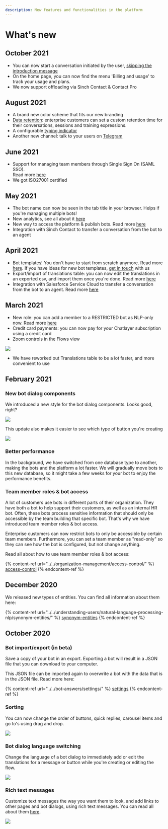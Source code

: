 ```yaml
---
description: New features and functionalities in the platform
---
```


# What's new

## October 2021

* You can now start a conversation initiated by the user, [skipping the introduction message](./#undefined)
* On the home page, you can now find the menu 'Billing and usage' to track your usage and plans.
* We now support offloading via Sinch Contact & Contact Pro

## August 2021

* A brand new color scheme that fits our new branding 
* [Data retention](https://docs.chatlayer.ai/bot-answers/settings/data-retention): enterprise customers can set a custom retention time for their conversations, sessions and training expressions.
* A configurable [typing indicator](https://docs.chatlayer.ai/bot-answers/settings#bot-behaviour)
* Another new channel: talk to your users on [Telegram](../../channels/sinch-conversation-api-beta.md)

## June 2021

* Support for managing team members through Single Sign On (SAML SSO). \
  Read more [here](../../organization-management/access-control/single-sign-on-sso-saml.md)
* We got ISO27001 certified

## May 2021

* The bot name can now be seen in the tab title in your browser. Helps if you're managing multiple bots!
* New analytics, see all about it [here](https://docs.chatlayer.ai/bot-answers/analytics)
* New way to access the platform & publish bots. Read more [here](../../bot-answers/publishing-your-bot/publishing-new.md)
* Integration with Sinch Contact to transfer a conversation from the bot to an agent

## April 2021

* Bot templates! You don't have to start from scratch anymore. Read more [here](../../tips-and-best-practices/bot-templates/). If you have ideas for new bot templates, [get in touch](../get-in-touch.md) with us
* Export/import of translations table: you can now edit the translations in an exported csv, and import them once you're done. Read more [here](../../understanding-users/multilanguage-bots/translations.md)
* Integration with Salesforce Service Cloud to transfer a conversation from the bot to an agent. Read more [here](../../integrations/human-offloading-live-chat/salesforce-service-cloud.md)

## March 2021

* New role: you can add a member to a RESTRICTED bot as NLP-only now. Read more [here](../../organization-management/access-control/#bot-access)
* Credit card payments: you can now pay for your Chatlayer subscription using a credit card
* Zoom controls in the Flows view

![](<../../.gitbook/assets/image (413).png>)

* We have reworked out Translations table to be a lot faster, and more convenient to use

## February 2021

### New bot dialog components

We introduced a new style for the bot dialog components. Looks good, right?

![](<../../.gitbook/assets/image (399).png>)

This update also makes it easier to see which type of button you're creating

![](../../.gitbook/assets/screenshot-2021-02-09-at-15.07.07.png)

### Better performance

In the background, we have switched from one database type to another, making the bots and the platform a lot faster. We will gradually move bots to this new database, so it might take a few weeks for your bot to enjoy the performance benefits.

### Team member roles & bot access

A lot of customers use bots in different parts of their organization. They have both a bot to help support their customers, as well as an internal HR bot. Often, these bots process sensitive information that should only be accessible by the team building that specific bot. That's why we have introduced team member roles & bot access.

Enterprise customers can now restrict bots to only be accessible by certain team members. Furthermore, you can set a team member as "read-only" so they can see how the bot is configured, but not change anything.

Read all about how to use team member roles & bot access:

{% content-ref url="../../organization-management/access-control/" %}
[access-control](../../organization-management/access-control/)
{% endcontent-ref %}

## December 2020

We released new types of entities. You can find all information about them here:

{% content-ref url="../../understanding-users/natural-language-processing-nlp/synonym-entities/" %}
[synonym-entities](../../understanding-users/natural-language-processing-nlp/synonym-entities/)
{% endcontent-ref %}

## October 2020

### Bot import/export (in beta)

Save a copy of your bot in an export. Exporting a bot will result in a JSON file that you can download to your computer.

This JSON file can be imported again to overwrite a bot with the data that is in the JSON file. Read more here:

{% content-ref url="../../bot-answers/settings/" %}
[settings](../../bot-answers/settings/)
{% endcontent-ref %}

### Sorting

You can now change the order of buttons, quick replies, carousel items and go to's using drag and drop.

![](../../.gitbook/assets/nov-24-2020-15-29-40.gif)

### Bot dialog language switching

Change the language of a bot dialog to immediately add or edit the translations for a message or button while you're creating or editing the flow.

![](../../.gitbook/assets/nov-24-2020-15-26-26.gif)

### Rich text messages

Customize text messages the way you want them to look, and add links to other pages and bot dialogs, using rich text messages. You can read all about them [here](../../bot-answers/dialog-state/message-components.md#rich-text).

![](<../../.gitbook/assets/image (325).png>)

